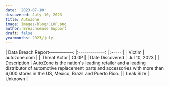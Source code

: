 ```yaml
---
date: '2023-07-10'
discovered: July 10, 2023
title: AutoZone
image: images/blog/CL0P.png
author: Breachsense Support
draft: false
yearmonths: 2023/july
---
```


| Data Breach Report------------:     |:-------------:    | :-----:|
| Victim      | autozone.com      | 
| Threat Actor      | CL0P      | 
| Date Discovered      | Jul 10, 2023      | 
| Description      | AutoZone is the nation's leading retailer and a leading distributor of automotive replacement parts and accessories with more than 6,000 stores in the US, Mexico, Brazil and Puerto Rico.      | 
| Leak Size      | Unknown      | 

